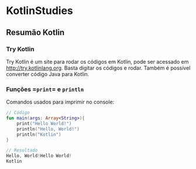 # KotlinStudies
## Resumão Kotlin
### Try Kotlin
Try Kotlin é um site para rodar os códigos em Kotlin, pode ser acessado em <http://try.kotlinlang.org>. Basta digitar os códigos e rodar. Também é possível converter código Java para Kotlin.

### Funções =`print`= e **`println`**
Comandos usados para imprimir no console:
```kotlin
// Código
fun main(args: Array<String>){
    print("Hello World!")
    println("Hello, World!")
    println("Kotlin")
}

// Resultado
Hello, World!Hello World!
Kotlin
```
